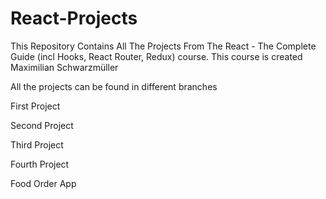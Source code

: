 # React-Projects
This Repository Contains All The Projects From The React - The Complete Guide (incl Hooks, React Router, Redux) course.
This course is created Maximilian Schwarzmüller

All the projects can be found in different branches

First Project

Second Project

Third Project

Fourth Project

Food Order App

